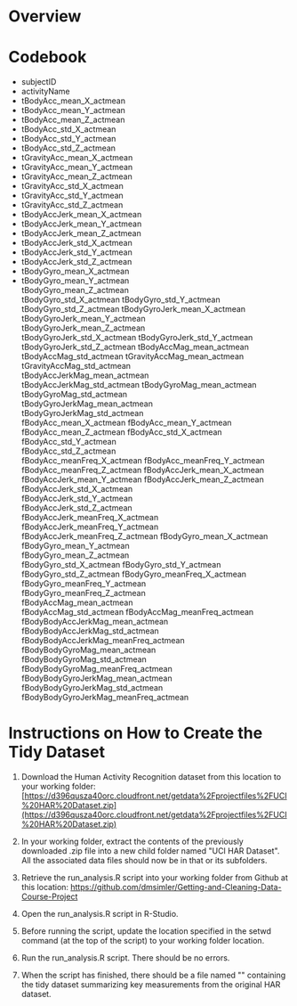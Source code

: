 # Overview

# Codebook

* subjectID	
* activityName	
* tBodyAcc_mean_X_actmean	
* tBodyAcc_mean_Y_actmean	
* tBodyAcc_mean_Z_actmean	
* tBodyAcc_std_X_actmean	
* tBodyAcc_std_Y_actmean	
* tBodyAcc_std_Z_actmean	
* tGravityAcc_mean_X_actmean	
* tGravityAcc_mean_Y_actmean	
* tGravityAcc_mean_Z_actmean	
* tGravityAcc_std_X_actmean	
* tGravityAcc_std_Y_actmean	
* tGravityAcc_std_Z_actmean	
* tBodyAccJerk_mean_X_actmean	
* tBodyAccJerk_mean_Y_actmean	
* tBodyAccJerk_mean_Z_actmean	
* tBodyAccJerk_std_X_actmean	
* tBodyAccJerk_std_Y_actmean	
* tBodyAccJerk_std_Z_actmean	
* tBodyGyro_mean_X_actmean	
* tBodyGyro_mean_Y_actmean	
tBodyGyro_mean_Z_actmean	
tBodyGyro_std_X_actmean	
tBodyGyro_std_Y_actmean	
tBodyGyro_std_Z_actmean	
tBodyGyroJerk_mean_X_actmean	
tBodyGyroJerk_mean_Y_actmean	
tBodyGyroJerk_mean_Z_actmean	
tBodyGyroJerk_std_X_actmean	
tBodyGyroJerk_std_Y_actmean	
tBodyGyroJerk_std_Z_actmean	
tBodyAccMag_mean_actmean	
tBodyAccMag_std_actmean	
tGravityAccMag_mean_actmean	
tGravityAccMag_std_actmean	
tBodyAccJerkMag_mean_actmean	
tBodyAccJerkMag_std_actmean	
tBodyGyroMag_mean_actmean	
tBodyGyroMag_std_actmean	
tBodyGyroJerkMag_mean_actmean	
tBodyGyroJerkMag_std_actmean	
fBodyAcc_mean_X_actmean	
fBodyAcc_mean_Y_actmean	
fBodyAcc_mean_Z_actmean	
fBodyAcc_std_X_actmean	
fBodyAcc_std_Y_actmean	
fBodyAcc_std_Z_actmean	
fBodyAcc_meanFreq_X_actmean	
fBodyAcc_meanFreq_Y_actmean	
fBodyAcc_meanFreq_Z_actmean	
fBodyAccJerk_mean_X_actmean	
fBodyAccJerk_mean_Y_actmean	
fBodyAccJerk_mean_Z_actmean	
fBodyAccJerk_std_X_actmean	
fBodyAccJerk_std_Y_actmean	
fBodyAccJerk_std_Z_actmean	
fBodyAccJerk_meanFreq_X_actmean	
fBodyAccJerk_meanFreq_Y_actmean	
fBodyAccJerk_meanFreq_Z_actmean	
fBodyGyro_mean_X_actmean	
fBodyGyro_mean_Y_actmean	
fBodyGyro_mean_Z_actmean	
fBodyGyro_std_X_actmean	
fBodyGyro_std_Y_actmean	
fBodyGyro_std_Z_actmean	
fBodyGyro_meanFreq_X_actmean	
fBodyGyro_meanFreq_Y_actmean	
fBodyGyro_meanFreq_Z_actmean	
fBodyAccMag_mean_actmean	
fBodyAccMag_std_actmean	
fBodyAccMag_meanFreq_actmean	
fBodyBodyAccJerkMag_mean_actmean	
fBodyBodyAccJerkMag_std_actmean	
fBodyBodyAccJerkMag_meanFreq_actmean	
fBodyBodyGyroMag_mean_actmean	
fBodyBodyGyroMag_std_actmean	
fBodyBodyGyroMag_meanFreq_actmean	
fBodyBodyGyroJerkMag_mean_actmean	
fBodyBodyGyroJerkMag_std_actmean	
fBodyBodyGyroJerkMag_meanFreq_actmean


# Instructions on How to Create the Tidy Dataset
1) Download the Human Activity Recognition dataset from this location to your working folder:
       [https://d396qusza40orc.cloudfront.net/getdata%2Fprojectfiles%2FUCI%20HAR%20Dataset.zip](https://d396qusza40orc.cloudfront.net/getdata%2Fprojectfiles%2FUCI%20HAR%20Dataset.zip)
    
2) In your working folder, extract the contents of the previously downloaded .zip file into a new child folder named "UCI HAR Dataset".  All the associated data files should now be in that or its subfolders.

3) Retrieve the run_analysis.R script into your working folder from Github at this location:
    https://github.com/dmsimler/Getting-and-Cleaning-Data-Course-Project

4) Open the run_analysis.R script in R-Studio.

5) Before running the script, update the location specified in the setwd command (at the top of the script) to your working folder location.

6) Run the run_analysis.R script.  There should be no errors.

7) When the script has finished, there should be a file named "" containing the tidy dataset summarizing key measurements from the original HAR dataset.  